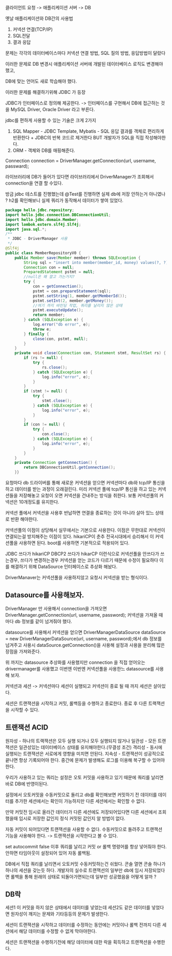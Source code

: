 클라이언트 요청 -> 애플리케이션 서버 -> DB

옛날 애플리케이션와 DB간의 사용법
1. 커넥션 연결(TCP/IP)
2. SQL전달
3. 결과 응답

문제는 각각의 데이터베이스마다 커넥션 연결 방법, SQL 질의 방법, 응답방법이 달랐다

이러한 문제로 DB 변경시 애플리케이션 서버에 개발된 데이터베이스 로직도 변경해야했고,

DB에 맞는 언어도 새로 학습해야 했다.

이러한 문제를 해결하기위해 JDBC 가 등장

JDBC가 인터페이스로 정의해 제공한다. -> 인터페이스를 구현해서 DB에 접근하는 것을 MySQL Driver, Oracle Driver 라고 부른다.

jdbc를 편하게 사용할 수 있는 기술은 크게 2가지
1. SQL Mapper - JDBC Template, Mybatis - SQL 응답 결과를 객체로 편리하게 반환한다 + JDBC의 반복 코드르 제거한다 BUT 개발자가 SQL을 직접 작성해야한다.
2. ORM - 객체와 DB를 매핑해준다.

Connection connection = DriverManager.getConnection(url, username, passward);

라이브러리에 DB가 들어가 있다면 라이브러리에서 DriverManager가 조회해서 connection을 연결 할  수있다.

방금 jdbc 테스트를 진행했는데 @Test를 진행하면 실제 db에 저장 안하는거 아니였나 ?
h2를 확인해보니 실제 쿼리가 동작해서 데이터가 쌓여 있었다.

```java
package hello.jdbc.repository;
import hello.jdbc.connection.DBConnectionUtil;
import hello.jdbc.domain.Member;
import lombok.extern.slf4j.Slf4j;
import java.sql.*;
/**
 * JDBC - DriverManager 사용
 */
@Slf4j
public class MemberRepositoryV0 {
    public Member save(Member member) throws SQLException {
        String sql = "insert into member(member_id, money) values(?, ?)";
        Connection con = null;
        PreparedStatement pstmt = null;
        //null은 왜 깔고 가는거지?
        try {
            con = getConnection();
            pstmt = con.prepareStatement(sql);
            pstmt.setString(1, member.getMemberId());
            pstmt.setInt(2, member.getMoney());
            //여기 까지 바인딩 작업, 쿼리를 날리지 않은 상태
            pstmt.executeUpdate();
            return member;
        } catch (SQLException e) {
            log.error("db error", e);
            throw e;
        } finally {
            close(con, pstmt, null);
        }
    }
    private void close(Connection con, Statement stmt, ResultSet rs) {
        if (rs != null) {
            try {
                rs.close();
            } catch (SQLException e) {
                log.info("error", e);
            }
        }
        if (stmt != null) {
            try {
                stmt.close();
            } catch (SQLException e) {
                log.info("error", e);
            }
        }
        if (con != null) {
            try {
                con.close();
            } catch (SQLException e) {
                log.info("error", e);
            }
        }
    }
    private Connection getConnection() {
        return DBConnectionUtil.getConnection();
    }}
```

요청마다 db 드라이버를 통해 새로운 커넥션을 얻으면 커넥션마다 db와 tcp/IP 통신을 하고 데이터를 받는 과정이 오래걸린다.
미리 커넥션 풀에 tcp/IP 통신을 하고 있는 커넥션들을 저장해놓고 요청이 오면 커넥션을 건내주는 방식을 취한다.
보통 커넥션풀의 커넥션은 10개정도를 유지한다.

커넥션 풀에서 커넥션을 사용후 반납하면 연결을 종료하는 것이 아니라 살아 있느 상태로 반환 해야한다.

커넥션풀의 이점이 상당해서 실무에서는 기본으로 사용한다. 이점은 무한대로 커넥션이 연결되는걸 방지해주는 이점이 있다.
hikariCP이 춘추 전국시대에서 승리해서 이 커넥션풀을 사용하면 된다.
boot를 사용하면 기본적으로 적용되어 있다.

JDBC 쓰다가 hikariCP
DBCP2 쓰다가 hikarCP 이런식으로
커넥션풀을 안쓰다가 쓰는경우, 쓰다가 변경하는경우 커넥션을 얻는 코드가 다르기 때문에 수정이 필요하다
이를 해결하기 위해 DataSource 인터페이스로 추상화 해놨다.

DriverManaver는 커넥션풀을 사용하지않고 요청시 커넥션을 받는 형식이다.

## Datasource를 사용해보자.

DriverManager 만 사용해서 connection을 가져오면 
DriverManager.getConnection(url, username, password); 커넥션을 가져올 때 마다 db 정보를 같이 넘겨줘야 했다.

datasource를 사용해서 커넥션을 얻으면
DriverManagerDataSource dataSource = new DriverManagerDataSource(url, username, password);에서 db 정보를 넘겨주고
사용시 dataSource.getConnection()을 사용해 설정과 사용을 분리해 많은 장점을 가져와준다.


위 까지는 datasource 추상화를 사용했지만 connection 을 직접 얻어오는 drivermanager를 사용했고  이번엔 
이번엔 커넥션풀을 사용한느 datasource를 사용해 보자.

커넥션과 세션 -> 커넥션마다 세션이 실행되고 커넥션이 종료 될 때 까지 세션은 살아있다.

세션은 트랜잭션을 시작하고 커밋, 롤백등을 수행하고 종료한다. 종료 후 다른 트랙잭션을 시작할 수 있다.

## 트랜잭션 ACID
원자성 - 하나의 트랙잭션은 모두 실행 되거나 모두 실행되지 않거나
일관성 - 모든 트랜잭션은 일관성있는 데이터베이스 상태를 유지해야한다.(무결성 조건)
격리성 - 동시에 실행되는 트랜잭션은 서로에게 영향을 미치면 안된다.
지속성 - 트랜잭션이 성공적으로 끝나면 항상 기록되어야 한다. 중간에 문제가 발생해도 로그를 이용해 복구할 수 있어야 한다.

우리가 사용하고 있는 쿼리는 설정은 오토 커밋을 사용하고 있기 때문에 쿼리를 날리면 바로 DB에 반영이된다. 

설정에서 오토커밋을 수동커밋으로 돌리고 db를 확인해보면 커밋하기 전 데이터를 데이터를 추가한 세션에서는 확인이 가능하지만 다른 세션에서는 
확인할 수 없다.

만약 커밋전 임시로 올라간 데이터가 다른 세션에도 저장되어있다면 다른 세션에서 조회했을때 임시로 저장한 값인지 정식 커밋된 값인지 알 방법이 없다.

자동 커밋이 되어있다면 트랜잭션을 사용할 수 없다.
수동커밋으로 돌려주고 트랜잭션 기능을 사용해야 한다. -> 트랜잭션을 시작한다고 볼 수 있다.

set autocommit false 
이후 쿼리를 날리고 커밋 or 롤백 명령어를 항상 넣어줘야 한다. 안하면 타임아웃이 설정되어 있어 자동 롤백됨.

DB에서 직접 쿼리를 날리면서 오토커밋 수동커밋하는건 쉬웠다. 콘솔 열면 콘솔 하나가 하나의 세션을 갖는듯 하다.
개발자의 실수로 트랜잭션의 일부만 db에 임시 저장되었다면 롤백을 통해 원래의 상태로 되돌아가면되는데 일부만 성공했음을 어떻게 알까 ?


## DB락

세션1 이 커밋을 하지 않은 상태에서 데이터를 넣었는데 세션2도 같은 데이터를 넣었다면 원자성이 깨지는 문제와 기타등등의 문제가 발생한다.

세션이 트랜잭션을 시작하고 데이터를 수정하는 동안에는 커밋이나 롤백 전까지 다른 세션에서 해당 데이터를 수정할 수 없게 막아야한다.

세션은 트랜잭션을 수행하기전에 해당 데이터에 대한 락을 획득하고 트랜잭션을 수행한다.


